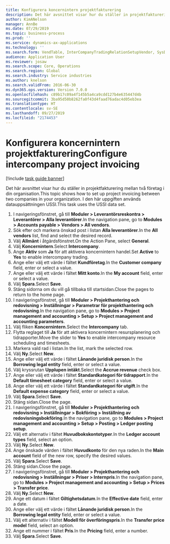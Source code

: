 ```yaml
---
title: Konfigurera koncernintern projektfakturering
description: Det här avsnittet visar hur du ställer in projektfakturering mellan två företag i din organisation.
author: KimANelson
manager: AnnBe
ms.date: 07/29/2019
ms.topic: business-process
ms.prod: ''
ms.service: dynamics-ax-applications
ms.technology: ''
ms.search.form: VendTable, InterCompanyTradingRelationSetupVendor, SysDataAreaSelectLookup, ProjParameters, ProjPosting, ProjTransferPrice
audience: Application User
ms.reviewer: josaw
ms.search.scope: Core, Operations
ms.search.region: Global
ms.search.industry: Service industries
ms.author: knelson
ms.search.validFrom: 2016-06-30
ms.dyn365.ops.version: Version 7.0.0
ms.openlocfilehash: c89b17c09a4f145b5a4ca9cdd127b4e635447d4b
ms.sourcegitcommit: 3ba95d50b8262fa0f43d4faad76adac4d05eb3ea
ms.translationtype: HT
ms.contentlocale: sv-SE
ms.lasthandoff: 09/27/2019
ms.locfileid: "2174453"
---
```

# <a name="configure-intercompany-project-invoicing"></a><span data-ttu-id="430e8-103">Konfigurera koncernintern projektfakturering</span><span class="sxs-lookup"><span data-stu-id="430e8-103">Configure intercompany project invoicing</span></span>

[!include [task guide banner](../../includes/task-guide-banner.md)]

<span data-ttu-id="430e8-104">Det här avsnittet visar hur du ställer in projektfakturering mellan två företag i din organisation.</span><span class="sxs-lookup"><span data-stu-id="430e8-104">This topic shows how to set up project invoicing between two companies in your organization.</span></span> <span data-ttu-id="430e8-105">I den här uppgiften används datauppsättningen USSI.</span><span class="sxs-lookup"><span data-stu-id="430e8-105">This task uses the USSI data set.</span></span>

1. <span data-ttu-id="430e8-106">I navigeringsfönstret, gå till **Moduler > Leverantörsreskontra > Leverantörer > Alla leverantörer**.</span><span class="sxs-lookup"><span data-stu-id="430e8-106">In the navigation pane, go to **Modules > Accounts payable > Vendors > All vendors**.</span></span>
2. <span data-ttu-id="430e8-107">Sök efter och markera önskad post i listan **Alla leverantörer**.</span><span class="sxs-lookup"><span data-stu-id="430e8-107">In the **All vendors** list, find and select the desired record.</span></span>
3. <span data-ttu-id="430e8-108">Välj **Allmänt** i åtgärdsfönstret.</span><span class="sxs-lookup"><span data-stu-id="430e8-108">On the Action Pane, select **General**.</span></span>
4. <span data-ttu-id="430e8-109">Välj **Koncernintern**.</span><span class="sxs-lookup"><span data-stu-id="430e8-109">Select **Intercompany**.</span></span>
5. <span data-ttu-id="430e8-110">Ange **Aktiv** som **Ja** för att aktivera koncernintern handel.</span><span class="sxs-lookup"><span data-stu-id="430e8-110">Set **Active** to **Yes** to enable intercompany trading.</span></span>
6. <span data-ttu-id="430e8-111">Ange eller välj ett värde i fältet **Kundföretag**.</span><span class="sxs-lookup"><span data-stu-id="430e8-111">In the **Customer company** field, enter or select a value.</span></span>
7. <span data-ttu-id="430e8-112">Ange eller välj ett värde i fältet **Mitt konto**.</span><span class="sxs-lookup"><span data-stu-id="430e8-112">In the **My account** field, enter or select a value.</span></span>
8. <span data-ttu-id="430e8-113">Välj **Spara**.</span><span class="sxs-lookup"><span data-stu-id="430e8-113">Select **Save**.</span></span>
9. <span data-ttu-id="430e8-114">Stäng sidorna om du vill gå tillbaka till startsidan.</span><span class="sxs-lookup"><span data-stu-id="430e8-114">Close the pages to return to the home page.</span></span>
10. <span data-ttu-id="430e8-115">I navigeringsfönstret, gå till **Moduler > Projekthantering och redovisning > Inställningar > Parametrar för projekthantering och redovisning**.</span><span class="sxs-lookup"><span data-stu-id="430e8-115">In the navigation pane, go to **Modules > Project management and accounting > Setup > Project management and accounting parameters**.</span></span>
11. <span data-ttu-id="430e8-116">Välj fliken **Koncernintern**.</span><span class="sxs-lookup"><span data-stu-id="430e8-116">Select the **Intercompany** tab.</span></span>
12. <span data-ttu-id="430e8-117">Flytta reglaget till **Ja** för att aktivera koncernintern resursplanering och tidrapporter.</span><span class="sxs-lookup"><span data-stu-id="430e8-117">Move the slider to **Yes** to enable intercompany resource scheduling and timesheets.</span></span>
13. <span data-ttu-id="430e8-118">Markera vald rad i listan.</span><span class="sxs-lookup"><span data-stu-id="430e8-118">In the list, mark the selected row.</span></span>
14. <span data-ttu-id="430e8-119">Välj **Ny**.</span><span class="sxs-lookup"><span data-stu-id="430e8-119">Select **New**.</span></span>
15. <span data-ttu-id="430e8-120">Ange eller välj ett värde i fältet **Lånande juridisk person**.</span><span class="sxs-lookup"><span data-stu-id="430e8-120">In the **Borrowing legal entity** field, enter or select a value.</span></span>
16. <span data-ttu-id="430e8-121">Välj kryssrutan **Upplupen intäkt**.</span><span class="sxs-lookup"><span data-stu-id="430e8-121">Select the **Accrue revenue** check box.</span></span>
17. <span data-ttu-id="430e8-122">Ange eller välj ett värde i fältet **Standardkategori för tidrapport**.</span><span class="sxs-lookup"><span data-stu-id="430e8-122">In the **Default timesheet category** field, enter or select a value.</span></span>
18. <span data-ttu-id="430e8-123">Ange eller välj ett värde i fältet **Standardkategori för utgift**.</span><span class="sxs-lookup"><span data-stu-id="430e8-123">In the **Default expense category** field, enter or select a value.</span></span>
19. <span data-ttu-id="430e8-124">Välj **Spara**.</span><span class="sxs-lookup"><span data-stu-id="430e8-124">Select **Save**.</span></span>
20. <span data-ttu-id="430e8-125">Stäng sidan.</span><span class="sxs-lookup"><span data-stu-id="430e8-125">Close the page.</span></span>
21. <span data-ttu-id="430e8-126">I navigeringsfönstret, gå till **Moduler > Projekthantering och redovisning > Inställningar > Bokföring > Inställning av redovisningsbokföring**.</span><span class="sxs-lookup"><span data-stu-id="430e8-126">In the navigation pane, go to **Modules > Project management and accounting > Setup > Posting > Ledger posting setup**.</span></span>
22. <span data-ttu-id="430e8-127">Välj ett alternativ i fältet **Huvudbokskontotyper**.</span><span class="sxs-lookup"><span data-stu-id="430e8-127">In the **Ledger account types** field, select an option.</span></span>
23. <span data-ttu-id="430e8-128">Välj **Ny**.</span><span class="sxs-lookup"><span data-stu-id="430e8-128">Select **New**.</span></span>
24. <span data-ttu-id="430e8-129">Ange önskade värden i fältet **Huvudkonto** för den nya raden.</span><span class="sxs-lookup"><span data-stu-id="430e8-129">In the **Main account** field of the new row, specify the desired values.</span></span>
25. <span data-ttu-id="430e8-130">Välj **Spara**.</span><span class="sxs-lookup"><span data-stu-id="430e8-130">Select **Save**.</span></span>
26. <span data-ttu-id="430e8-131">Stäng sidan.</span><span class="sxs-lookup"><span data-stu-id="430e8-131">Close the page.</span></span>
27. <span data-ttu-id="430e8-132">I navigeringsfönstret, gå till **Moduler > Projekthantering och redovisning > Inställningar > Priser > Internpris**.</span><span class="sxs-lookup"><span data-stu-id="430e8-132">In the navigation pane, go to **Modules > Project management and accounting > Setup > Prices > Transfer price**.</span></span>
28. <span data-ttu-id="430e8-133">Välj **Ny**.</span><span class="sxs-lookup"><span data-stu-id="430e8-133">Select **New**.</span></span>
29. <span data-ttu-id="430e8-134">Ange ett datum i fältet **Giltighetsdatum**.</span><span class="sxs-lookup"><span data-stu-id="430e8-134">In the **Effective date** field, enter a date.</span></span>
30. <span data-ttu-id="430e8-135">Ange eller välj ett värde i fältet **Lånande juridisk person**.</span><span class="sxs-lookup"><span data-stu-id="430e8-135">In the **Borrowing legal entity** field, enter or select a value.</span></span>
31. <span data-ttu-id="430e8-136">Välj ett alternativ i fältet **Modell för överföringspris**.</span><span class="sxs-lookup"><span data-stu-id="430e8-136">In the **Transfer price model** field, select an option.</span></span>
32. <span data-ttu-id="430e8-137">Ange ett nummer i fältet **Pris**.</span><span class="sxs-lookup"><span data-stu-id="430e8-137">In the **Pricing** field, enter a number.</span></span>
33. <span data-ttu-id="430e8-138">Välj **Spara**.</span><span class="sxs-lookup"><span data-stu-id="430e8-138">Select **Save**.</span></span>

